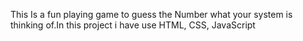 This Is a fun playing game to guess the Number what your system is thinking of.In this project i have use HTML, CSS, JavaScript 
